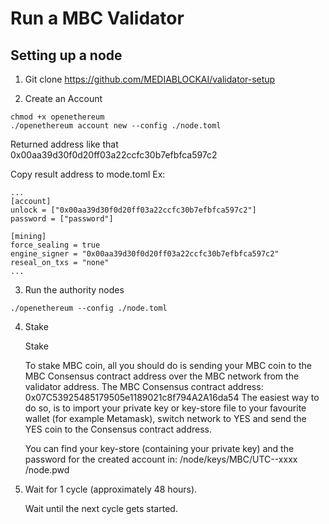 # Run a MBC Validator
## Setting up a node
1. Git clone https://github.com/MEDIABLOCKAI/validator-setup

2. Create an Account

```
chmod +x openethereum
./openethereum account new --config ./node.toml
```
Returned address like that 0x00aa39d30f0d20ff03a22ccfc30b7efbfca597c2

Copy result address to mode.toml
Ex:
```
...
[account]
unlock = ["0x00aa39d30f0d20ff03a22ccfc30b7efbfca597c2"]
password = ["password"]

[mining]
force_sealing = true
engine_signer = "0x00aa39d30f0d20ff03a22ccfc30b7efbfca597c2"
reseal_on_txs = "none"
...
```
3. Run the authority nodes
```
./openethereum --config ./node.toml

```
4. Stake

    Stake

    To stake MBC coin, all you should do is sending your MBC coin to the MBC Consensus contract address over the MBC network from the validator address.
    The MBC Consensus contract address: 0x07C53925485179505e1189021c8f794A2A16da54
    The easiest way to do so, is to import your private key or key-store file to your favourite wallet (for example Metamask), switch network to YES and send the YES coin to the Consensus contract address.

    You can find your key-store (containing your private key) and the password for the created account in:
    /node/keys/MBC/UTC--xxxx
    /node.pwd

5. Wait for 1 cycle (approximately 48 hours).

    Wait until the next cycle gets started.